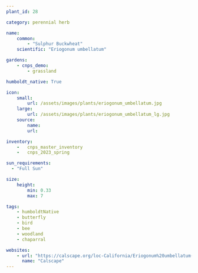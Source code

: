 ```yaml
---
plant_id: 28

category: perennial herb

name: 
    common: 
        - "Sulphur Buckwheat"  
    scientific: "Eriogonum umbellatum"   

gardens:
    - cnps_demo:
        - grassland

humboldt_native: True

icon: 
    small: 
        url: /assets/images/plants/eriogonum_umbellatum.jpg
    large: 
        url: /assets/images/plants/eriogonum_umbellatum_lg.jpg
    source: 
        name: 
        url: 

inventory: 
    -   cnps_master_inventory
    -   cnps_2023_spring

sun_requirements:
  - "Full Sun"

size:
    height: 
        min: 0.33
        max: 7

tags: 
    - humboldtNative
    - butterfly
    - bird
    - bee
    - woodland
    - chaparral

websites: 
    - url: "https://calscape.org/loc-California/Eriogonum%20umbellatum(%20)"
      name: "Calscape"
---
```

